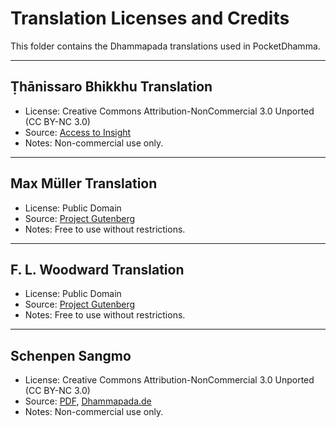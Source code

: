# Translation Licenses and Credits

This folder contains the Dhammapada translations used in PocketDhamma.

---

## Ṭhānissaro Bhikkhu Translation

- License: Creative Commons Attribution-NonCommercial 3.0 Unported (CC BY-NC 3.0)
- Source: [Access to Insight](http://www.accesstoinsight.org/tipitaka/kn/dhp/dhp.intro.than.html)
- Notes: Non-commercial use only.

---

## Max Müller Translation

- License: Public Domain
- Source: [Project Gutenberg](https://www.gutenberg.org/ebooks/2017)
- Notes: Free to use without restrictions.

---

## F. L. Woodward Translation

- License: Public Domain
- Source: [Project Gutenberg](https://www.gutenberg.org/ebooks/35185)
- Notes: Free to use without restrictions.

---

## Schenpen Sangmo

- License: Creative Commons Attribution-NonCommercial 3.0 Unported (CC BY-NC 3.0)
- Source: [PDF](https://d4w4j5v3.delivery.rocketcdn.me/wp-content/uploads/2023/11/dhammapada.pdf), [Dhammapada.de](http://www.dhammapada.de/)
- Notes: Non-commercial use only.
